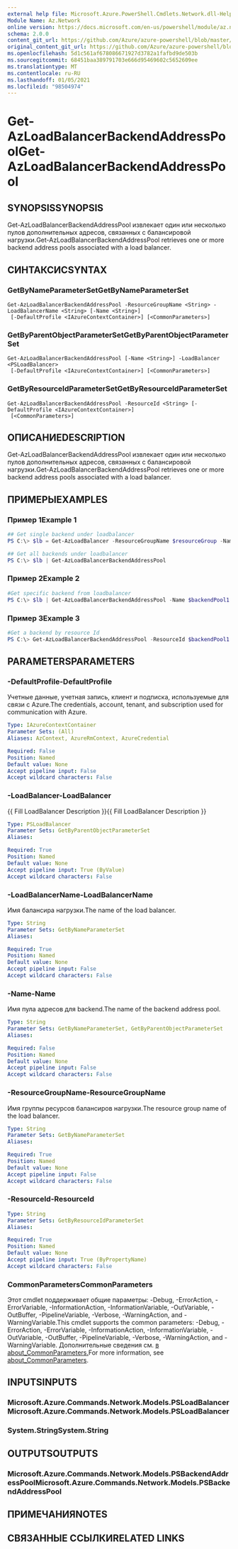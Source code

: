 ```yaml
---
external help file: Microsoft.Azure.PowerShell.Cmdlets.Network.dll-Help.xml
Module Name: Az.Network
online version: https://docs.microsoft.com/en-us/powershell/module/az.network/get-azloadbalancerbackendaddresspool
schema: 2.0.0
content_git_url: https://github.com/Azure/azure-powershell/blob/master/src/Network/Network/help/Get-AzLoadBalancerBackendAddressPool.md
original_content_git_url: https://github.com/Azure/azure-powershell/blob/master/src/Network/Network/help/Get-AzLoadBalancerBackendAddressPool.md
ms.openlocfilehash: 5d1c561af678086671927d3782a1fafbd9de503b
ms.sourcegitcommit: 68451baa389791703e666d95469602c5652609ee
ms.translationtype: MT
ms.contentlocale: ru-RU
ms.lasthandoff: 01/05/2021
ms.locfileid: "98504974"
---
```

# <span data-ttu-id="eddea-101">Get-AzLoadBalancerBackendAddressPool</span><span class="sxs-lookup"><span data-stu-id="eddea-101">Get-AzLoadBalancerBackendAddressPool</span></span>

## <span data-ttu-id="eddea-102">SYNOPSIS</span><span class="sxs-lookup"><span data-stu-id="eddea-102">SYNOPSIS</span></span>
<span data-ttu-id="eddea-103">Get-AzLoadBalancerBackendAddressPool извлекает один или несколько пулов дополнительных адресов, связанных с балансировой нагрузки.</span><span class="sxs-lookup"><span data-stu-id="eddea-103">Get-AzLoadBalancerBackendAddressPool retrieves one or more backend address pools associated with a load balancer.</span></span> 

## <span data-ttu-id="eddea-104">СИНТАКСИС</span><span class="sxs-lookup"><span data-stu-id="eddea-104">SYNTAX</span></span>

### <span data-ttu-id="eddea-105">GetByNameParameterSet</span><span class="sxs-lookup"><span data-stu-id="eddea-105">GetByNameParameterSet</span></span>
```
Get-AzLoadBalancerBackendAddressPool -ResourceGroupName <String> -LoadBalancerName <String> [-Name <String>]
 [-DefaultProfile <IAzureContextContainer>] [<CommonParameters>]
```

### <span data-ttu-id="eddea-106">GetByParentObjectParameterSet</span><span class="sxs-lookup"><span data-stu-id="eddea-106">GetByParentObjectParameterSet</span></span>
```
Get-AzLoadBalancerBackendAddressPool [-Name <String>] -LoadBalancer <PSLoadBalancer>
 [-DefaultProfile <IAzureContextContainer>] [<CommonParameters>]
```

### <span data-ttu-id="eddea-107">GetByResourceIdParameterSet</span><span class="sxs-lookup"><span data-stu-id="eddea-107">GetByResourceIdParameterSet</span></span>
```
Get-AzLoadBalancerBackendAddressPool -ResourceId <String> [-DefaultProfile <IAzureContextContainer>]
 [<CommonParameters>]
```

## <span data-ttu-id="eddea-108">ОПИСАНИЕ</span><span class="sxs-lookup"><span data-stu-id="eddea-108">DESCRIPTION</span></span>
<span data-ttu-id="eddea-109">Get-AzLoadBalancerBackendAddressPool извлекает один или несколько пулов дополнительных адресов, связанных с балансировой нагрузки.</span><span class="sxs-lookup"><span data-stu-id="eddea-109">Get-AzLoadBalancerBackendAddressPool retrieves one or more backend address pools associated with a load balancer.</span></span>

## <span data-ttu-id="eddea-110">ПРИМЕРЫ</span><span class="sxs-lookup"><span data-stu-id="eddea-110">EXAMPLES</span></span>

### <span data-ttu-id="eddea-111">Пример 1</span><span class="sxs-lookup"><span data-stu-id="eddea-111">Example 1</span></span>
```powershell
## Get single backend under loadbalancer
PS C:\> $lb = Get-AzLoadBalancer -ResourceGroupName $resourceGroup -Name $loadBalancerName
```

```powershell
## Get all backends under loadbalancer
PS C:\> $lb | Get-AzLoadBalancerBackendAddressPool
```
### <span data-ttu-id="eddea-112">Пример 2</span><span class="sxs-lookup"><span data-stu-id="eddea-112">Example 2</span></span>
```powershell
#Get specific backend from loadbalancer
PS C:\> $lb | Get-AzLoadBalancerBackendAddressPool -Name $backendPool1
```

### <span data-ttu-id="eddea-113">Пример 3</span><span class="sxs-lookup"><span data-stu-id="eddea-113">Example 3</span></span>
```powershell
#Get a backend by resource Id
PS C:\> Get-AzLoadBalancerBackendAddressPool -ResourceId $backendPool1.Id
```

## <span data-ttu-id="eddea-114">PARAMETERS</span><span class="sxs-lookup"><span data-stu-id="eddea-114">PARAMETERS</span></span>

### <span data-ttu-id="eddea-115">-DefaultProfile</span><span class="sxs-lookup"><span data-stu-id="eddea-115">-DefaultProfile</span></span>
<span data-ttu-id="eddea-116">Учетные данные, учетная запись, клиент и подписка, используемые для связи с Azure.</span><span class="sxs-lookup"><span data-stu-id="eddea-116">The credentials, account, tenant, and subscription used for communication with Azure.</span></span>

```yaml
Type: IAzureContextContainer
Parameter Sets: (All)
Aliases: AzContext, AzureRmContext, AzureCredential

Required: False
Position: Named
Default value: None
Accept pipeline input: False
Accept wildcard characters: False
```

### <span data-ttu-id="eddea-117">-LoadBalancer</span><span class="sxs-lookup"><span data-stu-id="eddea-117">-LoadBalancer</span></span>
<span data-ttu-id="eddea-118">{{ Fill LoadBalancer Description }}</span><span class="sxs-lookup"><span data-stu-id="eddea-118">{{ Fill LoadBalancer Description }}</span></span>

```yaml
Type: PSLoadBalancer
Parameter Sets: GetByParentObjectParameterSet
Aliases:

Required: True
Position: Named
Default value: None
Accept pipeline input: True (ByValue)
Accept wildcard characters: False
```

### <span data-ttu-id="eddea-119">-LoadBalancerName</span><span class="sxs-lookup"><span data-stu-id="eddea-119">-LoadBalancerName</span></span>
<span data-ttu-id="eddea-120">Имя балансира нагрузки.</span><span class="sxs-lookup"><span data-stu-id="eddea-120">The name of the load balancer.</span></span>

```yaml
Type: String
Parameter Sets: GetByNameParameterSet
Aliases:

Required: True
Position: Named
Default value: None
Accept pipeline input: False
Accept wildcard characters: False
```

### <span data-ttu-id="eddea-121">-Name</span><span class="sxs-lookup"><span data-stu-id="eddea-121">-Name</span></span>
<span data-ttu-id="eddea-122">Имя пула адресов для backend.</span><span class="sxs-lookup"><span data-stu-id="eddea-122">The name of the backend address pool.</span></span>

```yaml
Type: String
Parameter Sets: GetByNameParameterSet, GetByParentObjectParameterSet
Aliases:

Required: False
Position: Named
Default value: None
Accept pipeline input: False
Accept wildcard characters: False
```

### <span data-ttu-id="eddea-123">-ResourceGroupName</span><span class="sxs-lookup"><span data-stu-id="eddea-123">-ResourceGroupName</span></span>
<span data-ttu-id="eddea-124">Имя группы ресурсов балансиров нагрузки.</span><span class="sxs-lookup"><span data-stu-id="eddea-124">The resource group name of the load balancer.</span></span>

```yaml
Type: String
Parameter Sets: GetByNameParameterSet
Aliases:

Required: True
Position: Named
Default value: None
Accept pipeline input: False
Accept wildcard characters: False
```

### <span data-ttu-id="eddea-125">-ResourceId</span><span class="sxs-lookup"><span data-stu-id="eddea-125">-ResourceId</span></span>

```yaml
Type: String
Parameter Sets: GetByResourceIdParameterSet
Aliases:

Required: True
Position: Named
Default value: None
Accept pipeline input: True (ByPropertyName)
Accept wildcard characters: False
```

### <span data-ttu-id="eddea-126">CommonParameters</span><span class="sxs-lookup"><span data-stu-id="eddea-126">CommonParameters</span></span>
<span data-ttu-id="eddea-127">Этот cmdlet поддерживает общие параметры: -Debug, -ErrorAction, -ErrorVariable, -InformationAction, -InformationVariable, -OutVariable, -OutBuffer, -PipelineVariable, -Verbose, -WarningAction, and -WarningVariable.</span><span class="sxs-lookup"><span data-stu-id="eddea-127">This cmdlet supports the common parameters: -Debug, -ErrorAction, -ErrorVariable, -InformationAction, -InformationVariable, -OutVariable, -OutBuffer, -PipelineVariable, -Verbose, -WarningAction, and -WarningVariable.</span></span> <span data-ttu-id="eddea-128">Дополнительные сведения см. [в about_CommonParameters.](http://go.microsoft.com/fwlink/?LinkID=113216)</span><span class="sxs-lookup"><span data-stu-id="eddea-128">For more information, see [about_CommonParameters](http://go.microsoft.com/fwlink/?LinkID=113216).</span></span>

## <span data-ttu-id="eddea-129">INPUTS</span><span class="sxs-lookup"><span data-stu-id="eddea-129">INPUTS</span></span>

### <span data-ttu-id="eddea-130">Microsoft.Azure.Commands.Network.Models.PSLoadBalancer</span><span class="sxs-lookup"><span data-stu-id="eddea-130">Microsoft.Azure.Commands.Network.Models.PSLoadBalancer</span></span>

### <span data-ttu-id="eddea-131">System.String</span><span class="sxs-lookup"><span data-stu-id="eddea-131">System.String</span></span>

## <span data-ttu-id="eddea-132">OUTPUTS</span><span class="sxs-lookup"><span data-stu-id="eddea-132">OUTPUTS</span></span>

### <span data-ttu-id="eddea-133">Microsoft.Azure.Commands.Network.Models.PSBackendAddressPool</span><span class="sxs-lookup"><span data-stu-id="eddea-133">Microsoft.Azure.Commands.Network.Models.PSBackendAddressPool</span></span>

## <span data-ttu-id="eddea-134">ПРИМЕЧАНИЯ</span><span class="sxs-lookup"><span data-stu-id="eddea-134">NOTES</span></span>

## <span data-ttu-id="eddea-135">СВЯЗАННЫЕ ССЫЛКИ</span><span class="sxs-lookup"><span data-stu-id="eddea-135">RELATED LINKS</span></span>
